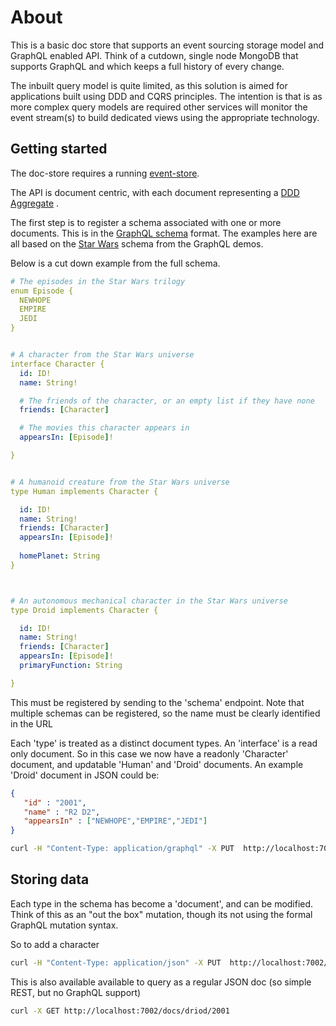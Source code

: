 # About

This is a basic doc store that supports an event sourcing storage model and GraphQL enabled API. 
Think of a cutdown, single node MongoDB that supports GraphQL and which keeps a full history of every change.

The inbuilt query model is quite limited, as this solution is aimed for applications built 
 using DDD and CQRS principles. The intention is that is as more complex query models are 
required other services will monitor the event stream(s) to build dedicated views 
using the appropriate technology.

## Getting started 

The doc-store requires a running [event-store](https://ianmorgan.github.io/event-store/). 

The API is document centric, 
with each document representing a [DDD Aggregate](https://martinfowler.com/bliki/DDD_Aggregate.html) . 

The first step is to register a schema associated with one or more documents. This is in the [GraphQL schema](http://graphql.org/learn/schema/)
format. The examples here are all based on the [Star Wars](https://github.com/apollographql/starwars-server/blob/master/data/swapiSchema.js) 
schema from the GraphQL demos.

Below is a cut down example from the full schema.

```yaml
# The episodes in the Star Wars trilogy
enum Episode {
  NEWHOPE
  EMPIRE
  JEDI
}


# A character from the Star Wars universe
interface Character {
  id: ID!
  name: String!

  # The friends of the character, or an empty list if they have none
  friends: [Character]

  # The movies this character appears in
  appearsIn: [Episode]!

}


# A humanoid creature from the Star Wars universe
type Human implements Character {

  id: ID!
  name: String!
  friends: [Character]
  appearsIn: [Episode]!
  
  homePlanet: String
}



# An autonomous mechanical character in the Star Wars universe
type Droid implements Character {

  id: ID!
  name: String!
  friends: [Character]
  appearsIn: [Episode]!
  primaryFunction: String

}
```

This must be registered by sending to the 'schema' endpoint. Note that multiple schemas can be registered, so 
the name must be clearly identified in the URL 

Each 'type' is treated as a distinct document types. An 'interface' is a read only document. So in this case we now have 
a readonly 'Character' document, and updatable 'Human' and 'Droid' documents. An example 'Droid' 
document in JSON could be:

```json
{
   "id" : "2001",
   "name" : "R2 D2",
   "appearsIn" : ["NEWHOPE","EMPIRE","JEDI"]
}
```

```bash
curl -H "Content-Type: application/graphql" -X PUT  http://localhost:7002/schema/starwars -d @starwars.schema
``` 

## Storing data 

Each type in the schema has become a 'document', and can be modified. Think of this as an "out the box" mutation,
though its not using the formal GraphQL mutation syntax.

So to add a character 

```bash
curl -H "Content-Type: application/json" -X PUT  http://localhost:7002/docs/driod -d '{ "1d" : "2001",  name": "R2-D2","appearsIn": ["NEWHOPE","EMPIRE","JEDI"] }'
```

This is also available available to query as a regular JSON doc (so simple REST, but no GraphQL support)

 
```bash
curl -X GET http://localhost:7002/docs/driod/2001
```
